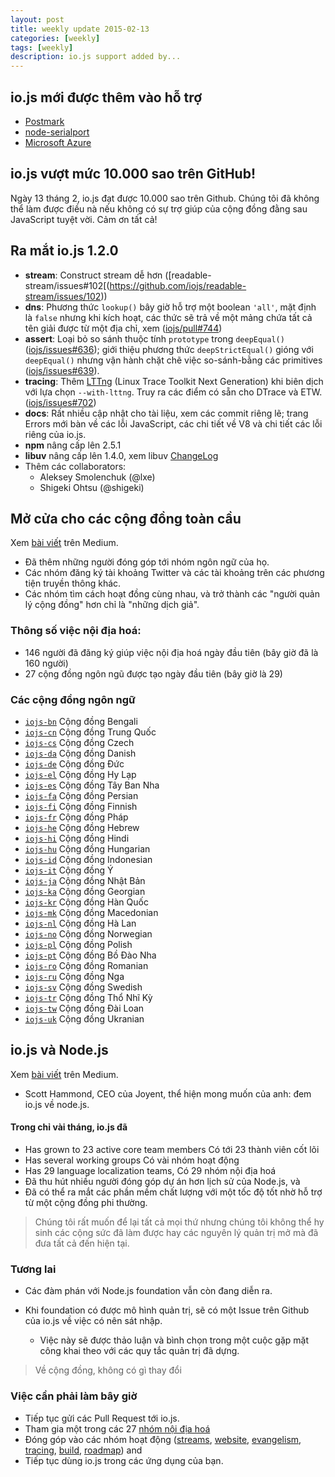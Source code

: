 ```yaml
---
layout: post
title: weekly update 2015-02-13
categories: [weekly]
tags: [weekly]
description: io.js support added by...
---
```


## io.js mới được thêm vào hỗ trợ
* [Postmark](http://blog.postmarkapp.com/post/110829734198/its-official-were-getting-cozy-with-node-js)
* [node-serialport](https://github.com/voodootikigod/node-serialport/issues/439)
* [Microsoft Azure](http://azure.microsoft.com/en-us/documentation/articles/web-sites-nodejs-iojs/)

## io.js vượt mức 10.000 sao trên GitHub!
Ngày 13 tháng 2, io.js đạt được 10.000 sao trên Github. Chúng tôi đã không thể làm được điều nà nếu không có sự trợ giúp của cộng đồng đằng sau JavaScript tuyệt vời. Cảm ơn tất cả!

## Ra mắt io.js 1.2.0
* **stream**: Construct stream dễ hơn ([readable-stream/issues#102[(https://github.com/iojs/readable-stream/issues/102))
* **dns**: Phương thức `lookup()` bây giờ hỗ trợ một boolean `'all'`, mặt định là `false` nhưng khi kích hoạt, các thức sẽ trả về một mảng chứa tất cả tên giải được từ một địa chỉ, xem ([iojs/pull#744](https://github.com/iojs/io.js/pull/744))
* **assert**: Loại bỏ so sánh thuộc tính `prototype` trong `deepEqual()` ([iojs/issues#636](https://github.com/iojs/io.js/pull/636)); giới thiệu phương thức `deepStrictEqual()` gióng với `deepEqual()` nhưng vận hành chặt chẽ việc so-sánh-bằng các primitives ([iojs/issues#639](https://github.com/iojs/io.js/pull/639)).
* **tracing**: Thêm [LTTng](http://lttng.org/) (Linux Trace Toolkit Next Generation) khi biên dịch với lựa chọn `--with-lttng`. Truy ra các điểm có sẵn cho DTrace và ETW. ([iojs/issues#702](https://github.com/iojs/io.js/pull/702))
* **docs**: Rất nhiều cập nhật cho tài liệu, xem các commit riêng lẽ; trang Errors mới bàn về các lỗi JavaScript, các chi tiết về V8 và chi tiết các lỗi riêng của io.js.
* **npm** nâng cấp lên 2.5.1
* **libuv** nâng cấp lên 1.4.0, xem libuv [ChangeLog](https://github.com/libuv/libuv/blob/v1.x/ChangeLog)
* Thêm các collaborators:
  * Aleksey Smolenchuk (@lxe)
  * Shigeki Ohtsu (@shigeki)

## Mở cửa cho các cộng đồng toàn cầu
Xem [bài viết](https://medium.com/@mikeal/how-io-js-built-a-146-person-27-language-localization-effort-in-one-day-65e5b1c49a62) trên Medium.
* Đã thêm những người đóng góp tới nhóm ngôn ngữ của họ.
* Các nhóm đăng ký tài khoảng Twitter và các tài khoảng trên các phương tiện truyền thông khác.
* Các nhóm tìm cách hoạt đồng cùng nhau, và trở thành các "người quản lý cộng đồng" hơn chỉ là "những dịch giả".

### Thông số việc nội địa hoá:

* 146 người đã đăng ký giúp việc nội địa hoá ngày đầu tiên (bây giờ đã là 160 người)
* 27 cộng đồng ngôn ngũ được tạo ngày đầu tiên (bây giờ là 29)

### Các cộng đồng ngôn ngữ

* [`iojs-bn`](https://github.com/iojs/iojs-bn) Cộng đồng Bengali 
* [`iojs-cn`](https://github.com/iojs/iojs-cn) Cộng đồng Trung Quốc
* [`iojs-cs`](https://github.com/iojs/iojs-cs) Cộng đồng Czech 
* [`iojs-da`](https://github.com/iojs/iojs-da) Cộng đồng Danish 
* [`iojs-de`](https://github.com/iojs/iojs-de) Cộng đồng Đức 
* [`iojs-el`](https://github.com/iojs/iojs-el) Cộng đồng Hy Lạp
* [`iojs-es`](https://github.com/iojs/iojs-es) Cộng đồng Tây Ban Nha
* [`iojs-fa`](https://github.com/iojs/iojs-fa) Cộng đồng Persian 
* [`iojs-fi`](https://github.com/iojs/iojs-fi) Cộng đồng Finnish 
* [`iojs-fr`](https://github.com/iojs/iojs-fr) Cộng đồng Pháp
* [`iojs-he`](https://github.com/iojs/iojs-he) Cộng đồng Hebrew 
* [`iojs-hi`](https://github.com/iojs/iojs-hi) Cộng đồng Hindi 
* [`iojs-hu`](https://github.com/iojs/iojs-hu) Cộng đồng Hungarian 
* [`iojs-id`](https://github.com/iojs/iojs-id) Cộng đồng Indonesian 
* [`iojs-it`](https://github.com/iojs/iojs-it) Cộng đồng Ý
* [`iojs-ja`](https://github.com/iojs/iojs-ja) Cộng đồng Nhật Bản
* [`iojs-ka`](https://github.com/iojs/iojs-ka) Cộng đồng Georgian 
* [`iojs-kr`](https://github.com/iojs/iojs-kr) Cộng đồng Hàn Quốc
* [`iojs-mk`](https://github.com/iojs/iojs-mk) Cộng đồng Macedonian 
* [`iojs-nl`](https://github.com/iojs/iojs-nl) Cộng đồng Hà Lan
* [`iojs-no`](https://github.com/iojs/iojs-no) Cộng đồng Norwegian 
* [`iojs-pl`](https://github.com/iojs/iojs-pl) Cộng đồng Polish 
* [`iojs-pt`](https://github.com/iojs/iojs-pt) Cộng đồng Bồ Đào Nha
* [`iojs-ro`](https://github.com/iojs/iojs-ro) Cộng đồng Romanian 
* [`iojs-ru`](https://github.com/iojs/iojs-ru) Cộng đồng Nga
* [`iojs-sv`](https://github.com/iojs/iojs-sv) Cộng đồng Swedish 
* [`iojs-tr`](https://github.com/iojs/iojs-tr) Cộng đồng Thổ Nhĩ Kỳ
* [`iojs-tw`](https://github.com/iojs/iojs-tw) Cộng đồng Đài Loan
* [`iojs-uk`](https://github.com/iojs/iojs-uk) Cộng đồng Ukranian 

## io.js và Node.js
Xem [bài viết](https://medium.com/@iojs/io-js-and-a-node-js-foundation-4e14699fb7be) trên Medium.
* Scott Hammond, CEO của Joyent, thể hiện mong muốn của anh: đem io.js về node.js.

#### Trong chỉ vài tháng, io.js đã
* Has grown to 23 active core team members Có tới 23 thành viên cốt lõi
* Has several working groups Có vài nhóm hoạt động
* Has 29 language localization teams, Có 29 nhóm nội địa hoá
* Đã thu hút nhiều người đóng góp dự án hơn lịch sử của Node.js, và
* Đã có thể ra mắt các phần mềm chất lượng với một tốc độ tốt nhờ hỗ trợ từ một cộng đồng phi thường.

> Chúng tôi rất muốn để lại tất cả mọi thứ nhưng chúng tôi không thể hy sinh các cộng sức đã làm được hay các nguyên lý quản trị mở mà đã đưa tất cả đến hiện tại.

### Tương lai
* Các đàm phán với Node.js foundation vẫn còn đang diễn ra.
* Khi foundation có được mô hình quản trị, sẽ có một Issue trên Github của io.js về việc có nên sát nhập.

  * Việc này sẽ được thảo luận và bình chọn trong một cuộc gặp mặt công khai theo với các quy tắc quản trị đã dựng.

> Về cộng đồng, không có gì thay đổi

### Việc cần phải làm bây giờ
* Tiếp tục gửi các Pull Request tới io.js.
* Tham gia một trong các 27 [nhóm nội địa hoá](https://github.com/iojs/website/issues/125)
* Đóng góp vào các nhóm hoạt động ([streams](https://github.com/iojs/readable-stream), [website](https://github.com/iojs/website), [evangelism](https://github.com/iojs/website/labels/evangelism), [tracing](https://github.com/iojs/tracing-wg), [build](https://github.com/iojs/build), [roadmap](https://github.com/iojs/roadmap)) and
* Tiếp tục dùng io.js trong các ứng dụng của bạn.